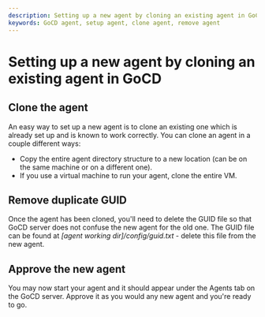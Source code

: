 ```yaml
---
description: Setting up a new agent by cloning an existing agent in GoCD
keywords: GoCD agent, setup agent, clone agent, remove agent
---
```


# Setting up a new agent by cloning an existing agent in GoCD

## Clone the agent

An easy way to set up a new agent is to clone an existing one which is already set up and is known to work correctly. You can clone an agent in a couple different ways:

-   Copy the entire agent directory structure to a new location (can be on the same machine or on a different one).
-   If you use a virtual machine to run your agent, clone the entire VM.

## Remove duplicate GUID

Once the agent has been cloned, you'll need to delete the GUID file so that GoCD server does not confuse the new agent for the old one. The GUID file can be found at *[agent working dir]/config/guid.txt* - delete this file from the new agent.

## Approve the new agent

You may now start your agent and it should appear under the Agents tab on the GoCD server. Approve it as you would any new agent and you're ready to go.
